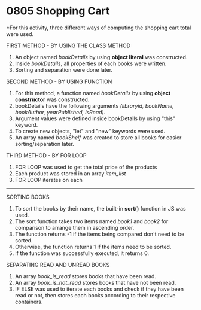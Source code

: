 # 0805 Shopping Cart
*For this activity, three different ways of computing the shopping cart total were used.

FIRST METHOD - BY USING THE CLASS METHOD
1. An object named _bookDetails_ by using **object literal** was constructed.
2. Inside _bookDetails_, all properties of each books were written.
3. Sorting and separation were done later.

SECOND METHOD - BY USING FUNCTION
1. For this method, a function named _bookDetails_ by using **object constructor** was constructed.
2. bookDetails have the following arguments _(libraryid, bookName, bookAuthor, yearPublished, isRead)_.
3. Argument values were defined inside bookDetails by using "this" keyword.
4. To create new objects, "let" and "new" keywords were used.
5. An array named _bookShelf_ was created to store all books for easier sorting/separation later.

THIRD METHOD - BY FOR LOOP
1. FOR LOOP was used to get the total price of the products
2. Each product was stored in an array _item_list_
3. FOR LOOP iterates on each 

******************************************

SORTING BOOKS
1. To sort the books by their name, the built-in **sort()** function in JS was used.
2. The sort function takes two items named _book1_ and _book2_ for comparison to arrange them in ascending order.
3. The function returns -1 if the items being compared don't need to be sorted.
4. Otherwise, the function returns 1 if the items need to be sorted.
5. If the function was successfully executed, it returns 0.

SEPARATING READ AND UNREAD BOOKS
1. An array _book_is_read_ stores books that have been read.
2. An array _book_is_not_read_ stores books that have not been read.
3. IF ELSE was used to iterate each books and check if they have been read or not, then stores each books according to their respective containers. 
